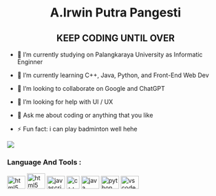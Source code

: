 <h1 align="center">A.Irwin Putra Pangesti</h1>
<h2 align="center">KEEP CODING UNTIL OVER</h2>

- 🔭 I’m currently studying on Palangkaraya University as Informatic Enginner

- 🌱 I’m currently learning C++, Java, Python, and Front-End Web Dev

- 👯 I’m looking to collaborate on Google and ChatGPT

- 🤔 I’m looking for help with UI / UX

- 💬 Ask me about coding or anything that you like

- ⚡ Fun fact: i can play badminton well hehe 

<a href="https://www.instagram.com/aippirwin/">
  <img src="https://img.shields.io/badge/instagram-E4405F?style=for-the-badge&logo=instagram&logoColor=white" />
</a>

<br>
<h3 align="left">Language And Tools :</h3>
<div align="left">
  <img src="https://cdn.jsdelivr.net/gh/devicons/devicon/icons/html5/html5-original.svg" height="30" width="42" alt="html5 logo"  />
  <img src="https://cdn-icons-png.flaticon.com/512/5968/5968242.png" height="36" width="42" alt="html5 logo"  />
  <img src="https://cdn.jsdelivr.net/gh/devicons/devicon/icons/javascript/javascript-original.svg" height="30" width="42" alt="javascript logo"  />
  <img src="https://raw.githubusercontent.com/isocpp/logos/master/cpp_logo.png" height="30" width="30" alt="c++ logo"  />
  <img src="https://cdn.jsdelivr.net/gh/devicons/devicon/icons/java/java-original.svg" height="30" width="42" alt="java logo"  />
  <img src="https://cdn.jsdelivr.net/gh/devicons/devicon/icons/python/python-original.svg" height="30" width="42" alt="python logo"  />
  <img src="https://cdn.jsdelivr.net/gh/devicons/devicon/icons/vscode/vscode-original.svg" height="30" width="42" alt="vscode logo"  />
</div>
